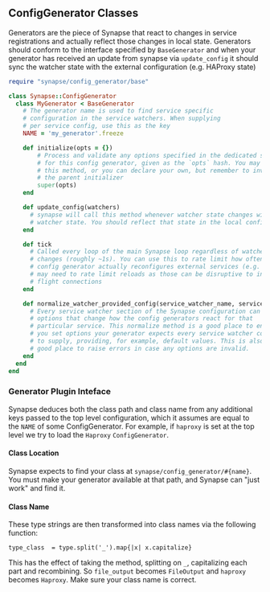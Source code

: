 ## ConfigGenerator Classes

Generators are the piece of Synapse that react to changes in service
registrations and actually reflect those changes in local state.
Generators should conform to the interface specified by `BaseGenerator` and
when your generator has received an update from synapse via `update_config` it
should sync the watcher state with the external configuration (e.g. HAProxy
state)

```ruby
require "synapse/config_generator/base"

class Synapse::ConfigGenerator
  class MyGenerator < BaseGenerator
    # The generator name is used to find service specific
    # configuration in the service watchers. When supplying
    # per service config, use this as the key
    NAME = 'my_generator'.freeze

    def initialize(opts = {})
        # Process and validate any options specified in the dedicated section
        # for this config generator, given as the `opts` hash. You may omit
        # this method, or you can declare your own, but remember to invoke
        # the parent initializer
        super(opts)
    end

    def update_config(watchers)
      # synapse will call this method whenever watcher state changes with the
      # watcher state. You should reflect that state in the local config state
    end

    def tick
      # Called every loop of the main Synapse loop regardless of watcher
      # changes (roughly ~1s). You can use this to rate limit how often your
      # config generator actually reconfigures external services (e.g. HAProxy
      # may need to rate limit reloads as those can be disruptive to in
      # flight connections
    end

    def normalize_watcher_provided_config(service_watcher_name, service_watcher_config)
      # Every service watcher section of the Synapse configuration can contain
      # options that change how the config generators react for that
      # particular service. This normalize method is a good place to ensure
      # you set options your generator expects every service watcher config
      # to supply, providing, for example, default values. This is also a
      # good place to raise errors in case any options are invalid.
    end
  end
end
```

### Generator Plugin Inteface
Synapse deduces both the class path and class name from any additional keys
passed to the top level configuration, which it assumes are equal to the `NAME`
of some ConfigGenerator. For example, if `haproxy` is set at the top level we
try to load the `Haproxy` `ConfigGenerator`.

#### Class Location
Synapse expects to find your class at `synapse/config_generator/#{name}`. You
must make your generator available at that path, and Synapse can "just work" and
find it.

#### Class Name
These type strings are then transformed into class names via the following
function:

```
type_class  = type.split('_').map{|x| x.capitalize}
```

This has the effect of taking the method, splitting on `_`, capitalizing each
part and recombining. So `file_output` becomes `FileOutput` and `haproxy`
becomes `Haproxy`. Make sure your class name is correct.

